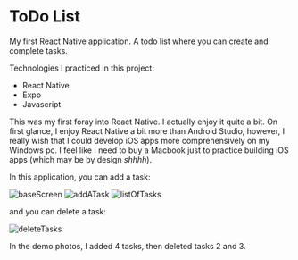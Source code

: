 # ToDo List
My first React Native application. A todo list where you can create and complete tasks.

Technologies I practiced in this project:

- React Native
- Expo
- Javascript

This was my first foray into React Native. I actually enjoy it quite a bit. On first glance, I enjoy React Native a bit more than Android Studio, however, I really wish that I could develop iOS apps more comprehensively on my Windows pc. I feel like I need to buy a Macbook just to practice building iOS apps (which may be by design *shhhh*).

In this application, you can add a task:

![baseScreen](screenshots/baseScreen.png)
![addATask](screenshots/addATask.png)
![listOfTasks](screenshots/listOfTasks.png)

and you can delete a task:

![deleteTasks](screenshots/deleteTasks.png)

In the demo photos, I added 4 tasks, then deleted tasks 2 and 3.
